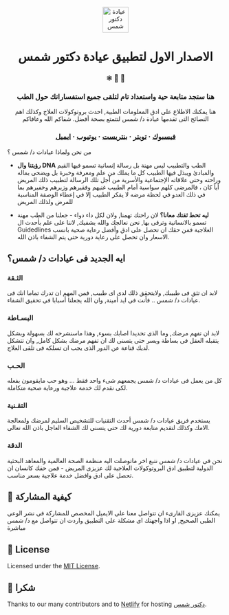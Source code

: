 <p align="center">
  <a href="https://shamsclinic.netlify.app">
    <img alt="عيادة دكتور شمس" src="https://www.gatsbyjs.org/monogram.svg" width="60" />
  </a>
</p>
<h1 align="center">
  الاصدار الاول لتطبيق عيادة دكتور شمس
</h1>

<h3 align="center">
  ⚛️ 📄 🚀
</h3>
<h3 align="center">
 هنا ستجد متابعة حية واستعداد تام لتلقى جميع استفساراتك حول الطب
</h3>
<p align="center">
  هنا يمكنك الاطلاع على ادق المعلومات الطبية, احدث بروتوكولات العلاج وكذلك اهم النصائح التى تقدمها عيادة د/ شمس لتتمتع بصحة أفضل. شفاكم الله وعافاكم
</p>

<h3 align="center">
  <a href="https://www.facebook.com/%D8%B9%D9%8A%D8%A7%D8%AF%D8%A9-%D8%AF%D8%B4%D9%85%D8%B3-100330938395339/">فيسبوك</a>
  <span> · </span>
  <a href="https://twitter.com/clinics_shams">تويتر</a>
  <span> · </span>
  <a href="https://www.pinterest.com/dr_shamsclinic/boards/">بنتريست</a>
  <span> · </span>
  <a href="https://www.youtube.com/channel/UCikX-7rcNKEIo6oaqSGcvYg?view_as=subscriber">يوتيوب</a>
  <span> · </span>
  <a href="mailto:shamsmohamed155@gmail.com">ايميل</a>
</h3>

من نحن ولماذا عيادات د/ شمس ؟

- **رؤيتنا وال DNA** الطب والتطبيب ليس مهنة بل رسالة إنسانية تسمو فيها القيم والمبادئ ويبذل فيها الطبيب كل ما يملك من علم ومعرفة وخبرة بل ويضحى بماله وراحته وحتى علاقاته الإجتماعية والأسرية من أجل تلك الرسالة لتطبيب ذلك المريض أياً كان ، فالمرضى كلهم سواسية أمام الطبيب غنيهم وفقيرهم وزيرهم وخفيرهم بما في ذلك العدو في لحظة مرضه لا يفكر الطبيب إلا في إعطاء الوصفة المناسبة للمرض ولذلك المريض

- **ليه تحط ثقتك معانا؟** لان راحتك تهمنا, ولان لكل داء دواء - جعلنا من الطب مهنة تسمو بالانسانية وترقى بها, نحن نعالجك والله يشفيك, لاننا على علم بأحدث ال Guidedlines العلاجية فمن حقك ان تحصل على ادق وأفضل رعاية صحية بانسب الاسعار وان تحصل على رعاية دورية حتى يتم الشفاء باذن الله.

## ايه الجديد فى عيادات د/ شمس؟

### الثـقة

لابد ان تثق فى طبيبك, ولايتحقق ذلك لدى اى طبيب, فمن المهم ان تدرك تماما انك فى عيادات د/ شمس .. فأنت فى ايد أمينة, وان الله يجعلنا أسبابا فى تحقيق الشفاء.

### البسـاطة

لابد ان تفهم مرضك, وما الذى تحديدا اصابك بسوء, وهذا ماسنشرحه لك بسهولة وبشكل يتقبله العقل فى بساطة ويسر حتى يتسنى لك ان تفهم مرضك بشكل كامل, وان تتشكل لديك قناعة عن الدور الذى يجب ان تسلكه فى تلقى العلاج.

### الحـب

كل من يعمل فى عيادات د/ شمس يجمعهم شىء واحد فقط … وهو حب مايقومون بفعله لكى نقدم لك خدمة علاجية ورعاية صحية متكاملة.

### التقـنية

يستخدم فريق عيادات د/ شمس أحدث التقنيات للتشخيص السليم لمرضك ولمعالجة الامك وكذلك لتقديم متابعة دورية لك حتى يتسنى لك الشفاء العاجل باذن الله تعالى.

### الدقة

نحن فى عيادات د/ شمس نتبع اخر ماتوصلت اليه منظمة الصحة العالمية والمعاهد البحثية الدولية لتطبيق ادق البروتوكولات العلاجية لك عزيزى المريض - فمن حقك كانسان ان تحصل على ادق وافضل خدمة علاجية بسعر مناسب.

## 🤝 كيفية المشاركة

يمكنك عزيزى القارىء ان تتواصل معنا على الايميل المخصص للمشاركة فى نشر الوعى الطبى الصحيح, او اذا واجهتك اى مشكلة على التطبيق واردت ان تتواصل مع د/ شمس مباشرة

## :memo: License

Licensed under the [MIT License](./LICENSE).

## 💜 شكرا

Thanks to our many contributors and to [Netlify](https://www.netlify.com/) for hosting [دكتور شمس](https://shamsclinic.netlify.app).
